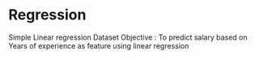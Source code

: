 # Regression
Simple Linear regression
Dataset Objective : To predict salary based on Years of experience as feature using linear regression
